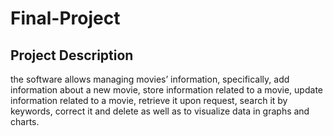 # Final-Project
## Project Description
 the software allows managing movies’ information, 
 specifically, add information about a new movie, store 
 information related to a movie, update information related 
 to a movie, retrieve it upon request, search it by keywords, 
 correct it and delete as well as to visualize data in graphs 
 and charts. 
